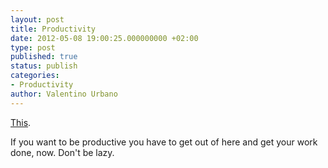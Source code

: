 ```yaml
---
layout: post
title: Productivity
date: 2012-05-08 19:00:25.000000000 +02:00
type: post
published: true
status: publish
categories:
- Productivity
author: Valentino Urbano
---
```


[This][0].

If you want to be productive you have to get out of here and get your work done, now. Don't be lazy.


[0]: http://productiveblog.tumblr.com/